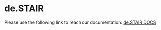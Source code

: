 # de.STAIR
Please use the following link to reach our documentation:
[de.STAIR DOCS](https://destair.readthedocs.io/en/latest/)
